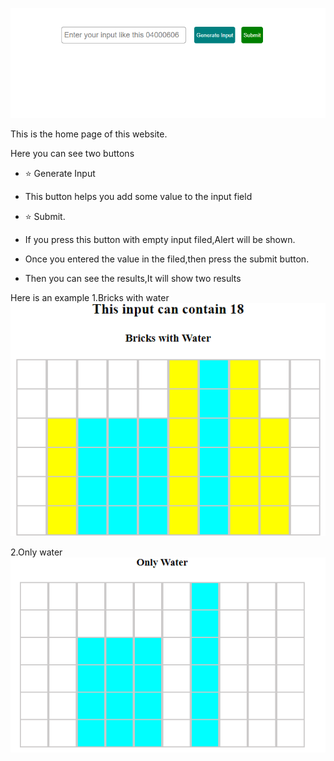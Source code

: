 ![](water-home.png)

This is the home page of this website.

Here you can see two buttons
- :star: Generate Input
- This button helps you add some value to the input field
  
- :star: Submit.
- If you press this button with empty input filed,Alert will be shown.
- Once you entered the value in the filed,then press the submit button.
- Then you can see the results,It will show two results

Here is an example
1.Bricks with water
![](Bricksandwater.png)

2.Only water
![](onlywater.png)
